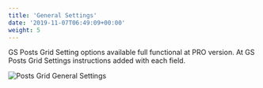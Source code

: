 ```yaml
---
title: 'General Settings'
date: '2019-11-07T06:49:09+00:00'
weight: 5
---
```


GS Posts Grid Setting options available full functional at PRO version. At GS Posts Grid Settings instructions added with each field.

![Posts Grid General Settings](../images/Posts_Grid_General_Settings.png "Posts Grid General Settings")